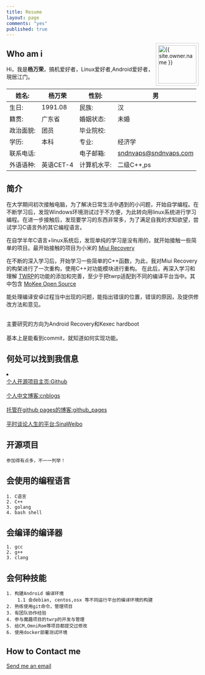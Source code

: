 ```yaml
---
title: Resume
layout: page
comments: "yes"
published: true
---
```



<img src="{{ site.owner.avatar }}" alt="{{ site.owner.name }}" class="avatar" style="width: 100px; margin: 0 0 8px; border: solid 1px #ccc; float: right; padding: 5px;" />


## Who am i

Hi，我是<strong>杨万荣</strong>，搞机爱好者，Linux爱好者,Android爱好者，現居江门。



姓名: 		| 	杨万荣 			| 	性别: 			| 	男		  	|
----------------|-------------------------------|-------------------------------|-----------------------|
生日:    	| 	1991.08    	| 	民族:			|	汉						|
籍贯:    	| 	广东省    		| 	婚姻状态:		|	未婚					|
政治面貌:   	| 	团员   			| 	毕业院校:		|						|
学历:    	|  	本科   			| 	专业:			|	经济学					|
联系电话:    	| 	   	| 	电子邮箱:		|	sndnvaps@sndnvaps.com	|
外语语种:  	| 英语CET-4   		| 计算机水平:	|	二级C++,ps			|



## 简介

<p>
   在大学期间初次接触电脑，为了解决日常生活中遇到的小问题，开始自学编程。在不断学习后，发现Windows环境测试过于不方便，为此转向用linux系统进行学习编程。在进一步接触后，发现要学习的东西非常多，为了满足自我的求知欲望，尝试学习C语言外的其它编程语言。
 </p>
 
 <p>
   在自学半年C语言+linux系统后，发现单纯的学习是没有用的，就开始接触一些简单的项目。最开始接触的项目为小米的
   <a href="http://github.com/sndnvaps/miui_recovery">Miui Recovery</a>
</p>

 <p>
  在不断的深入学习后，开始学习一些简单的C++函数，为此，我对Miui Recovery的构架进行了一次重构，使用C++对功能模块进行重构。
  在此后，再深入学习和理解 <a href="https://github.com/sndnvaps/android_bootable_recovery_twrp">TWRP</a>的功能的添加和完善，至少于把twrp适配到不同的编译平台当中。其中包含 <a href="https://github.com/MoKee">MoKee Open Source</a>
 </p>
 
 <p>
 	能处理编译安卓过程当中出现的问题，能指出错误的位置，错误的原因，及提供修改方法和意见。
 </p>
 
 	
 <p> 
 	<br>主要研究的方向为Android Recovery和Kexec hardboot </br>
 	<br>基本上是能看到commit，就知道如何实现功能。</br>
 </p>
  
	


## 何处可以找到我信息
 <li>
   <br><a href="http://github.com/sndnvaps">个人开源项目主页:Github</a></br>
   <br><a href="http://www.cnblogs.com/sn-dnv-aps">个人中文博客:cnblogs</a></br>
   <br><a href="https://blog.sndnvaps.com">托管在github pages的博客:github_pages</a></br>
   <br><a href="http://weibo.com/210124187">平时谈论人生的平台:SinaWeibo</a></br>
 </li>


## 开源项目

	参加得有点多，不一一列举！
	
## 会使用的编程语言
	
	1. C语言
	2. C++
	3. golang
	4. bash shell
	
## 会编译的编译器
	
	1. gcc
	2. g++
	3. clang

## 会何种技能
	
	1. 构建Android 编译环境
		1.1 会debian, centos,osx 等不同运行平台的编译环境的构建
	2. 熟练使用git命令，管理项目
	3. 有团队协作经验
	4. 参与魔趣项目的twrp的开发与管理
	5. 给CM,OmniRom等项目都提交过修改
	6. 使用docker部署测试环境
	

## How to Contact me

<a href="Mailto:sndnvaps@sndnvaps.com">Send me an 
email</a>  
	
